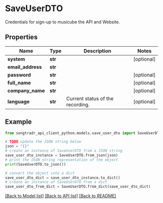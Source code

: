 # SaveUserDTO

Credentials for sign-up to musicube the API and Website.

## Properties

Name | Type | Description | Notes
------------ | ------------- | ------------- | -------------
**system** | **str** |  | [optional] 
**email_address** | **str** |  | 
**password** | **str** |  | [optional] 
**full_name** | **str** |  | [optional] 
**company_name** | **str** |  | [optional] 
**language** | **str** | Current status of the recording. | [optional] 

## Example

```python
from songtradr_api_client_python.models.save_user_dto import SaveUserDTO

# TODO update the JSON string below
json = "{}"
# create an instance of SaveUserDTO from a JSON string
save_user_dto_instance = SaveUserDTO.from_json(json)
# print the JSON string representation of the object
print(SaveUserDTO.to_json())

# convert the object into a dict
save_user_dto_dict = save_user_dto_instance.to_dict()
# create an instance of SaveUserDTO from a dict
save_user_dto_from_dict = SaveUserDTO.from_dict(save_user_dto_dict)
```
[[Back to Model list]](../README.md#documentation-for-models) [[Back to API list]](../README.md#documentation-for-api-endpoints) [[Back to README]](../README.md)


